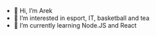 - 👋 Hi, I’m Arek
- 👀 I’m interested in esport, IT, basketball and tea
- 🌱 I’m currently learning Node.JS and React

<!---
alenart1160/alenart1160 is a ✨ special ✨ repository because its `README.md` (this file) appears on your GitHub profile.
You can click the Preview link to take a look at your changes.
--->
